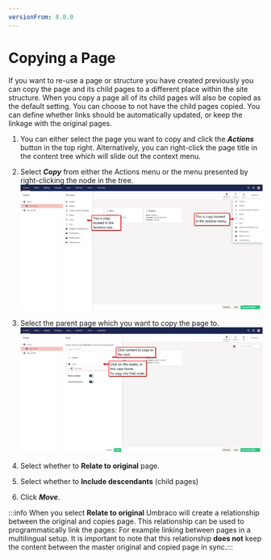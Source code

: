 ```yaml
---
versionFrom: 8.0.0
---
```


# Copying a Page

If you want to re-use a page or structure you have created previously you can copy the page and its child pages to a different place within the site structure. When you copy a page all of its child pages will also be copied as the default setting. You can choose to not have the child pages copied.
 You can define whether links should be automatically updated, or keep the linkage with the original pages.


1. You can either select the page you want to copy and click the ***Actions*** button in the top right. Alternatively, you can right-click the page title in the content tree which will slide out the context menu.
2. Select ***Copy*** from either the Actions menu or the menu presented by right-clicking the node in the tree.
![movePage.jpg](images/Copy-locations.png)

3. Select the parent page which you want to copy the page to.
![movePage.jpg](images/versions-of-copy.png)

4. Select whether to **Relate to original** page.
5. Select whether to **Include descendants** (child pages)
6. Click ***Move***.


:::info
When you select **Relate to original** Umbraco will create a relationship between the original and copies page. This relationship can be used to programmatically link the pages: For example linking between pages in a multilingual setup. It is important to note that this relationship **does not** keep the content between the master original and copied page in sync.:::

